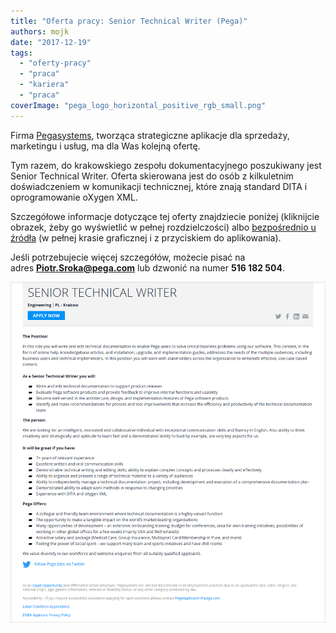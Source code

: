 ```yaml
---
title: "Oferta pracy: Senior Technical Writer (Pega)"
authors: mojk
date: "2017-12-19"
tags:
  - "oferty-pracy"
  - "praca"
  - "kariera"
  - "praca"
coverImage: "pega_logo_horizontal_positive_rgb_small.png"
---
```


Firma [Pegasystems](https://www.pega.com/), tworząca strategiczne aplikacje dla
sprzedaży, marketingu i usług, ma dla Was kolejną ofertę.

<!--truncate-->

Tym razem, do krakowskiego zespołu dokumentacyjnego poszukiwany jest Senior
Technical Writer. Oferta skierowana jest do osób z kilkuletnim doświadczeniem w
komunikacji technicznej, które znają standard DITA i oprogramowanie oXygen XML.

Szczegółowe informacje dotyczące tej oferty znajdziecie poniżej (kliknijcie
obrazek, żeby go wyświetlić w pełnej rozdzielczości)
albo [bezpośrednio u źródła](https://www.pega.com/about/careers/engineering/senior-technical-writer) (w
pełnej krasie graficznej i z przyciskiem do aplikowania).

Jeśli potrzebujecie więcej szczegółów, możecie pisać na
adres **[Piotr.Sroka@pega.com](mailto:Piotr.Sroka@pega.com)** lub dzwonić na
numer **516 182 504**.

[![](images/senior_tech_writer_pega.png)](http://techwriter.pl/wp-content/uploads/2017/12/senior_tech_writer_pega.png)
